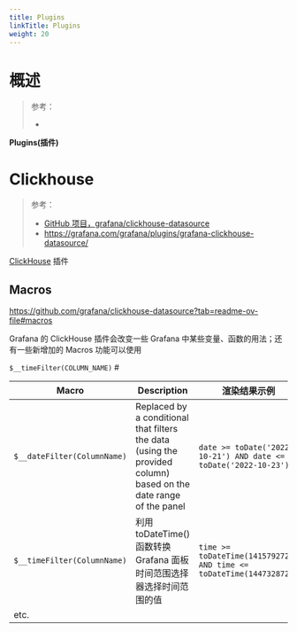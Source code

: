 ```yaml
---
title: Plugins
linkTitle: Plugins
weight: 20
---
```


# 概述

> 参考：
>
> -

**Plugins(插件)**

# Clickhouse

> 参考：
>
> - [GitHub 项目，grafana/clickhouse-datasource](https://github.com/grafana/clickhouse-datasource)
> - https://grafana.com/grafana/plugins/grafana-clickhouse-datasource/

[ClickHouse](/docs/5.数据存储/数据库/关系数据/ClickHouse/ClickHouse.md) 插件

## Macros

https://github.com/grafana/clickhouse-datasource?tab=readme-ov-file#macros

Grafana 的 ClickHouse 插件会改变一些 Grafana 中某些变量、函数的用法；还有一些新增加的 Macros 功能可以使用

`$__timeFilter(COLUMN_NAME)` #

| Macro                       | Description                                                                                                      | 渲染结果示例                                                              |
| --------------------------- | ---------------------------------------------------------------------------------------------------------------- | ------------------------------------------------------------------- |
| `$__dateFilter(ColumnName)` | Replaced by a conditional that filters the data (using the provided column) based on the date range of the panel | `date >= toDate('2022-10-21') AND date <= toDate('2022-10-23')`     |
| `$__timeFilter(ColumnName)` | 利用 toDateTime() 函数转换 Grafana 面板时间范围选择器选择时间范围的值                                                                   | `time >= toDateTime(1415792726) AND time <= toDateTime(1447328726)` |
| etc.                        |                                                                                                                  |                                                                     |
